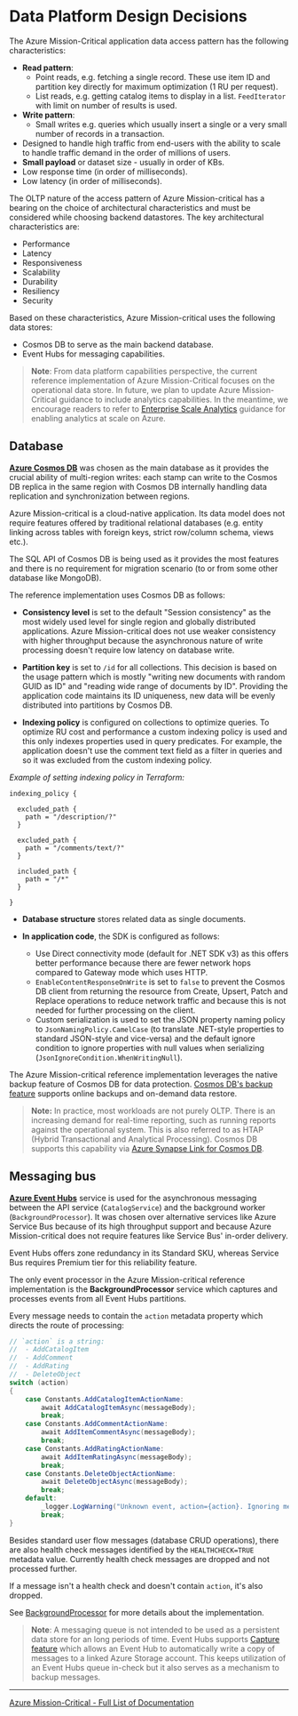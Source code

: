 # Data Platform Design Decisions

The Azure Mission-Critical application data access pattern has the following characteristics:

- **Read pattern**:
  - Point reads, e.g. fetching a single record. These use item ID and partition key directly for maximum optimization (1 RU per request).
  - List reads, e.g. getting catalog items to display in a list. `FeedIterator` with limit on number of results is used.
- **Write pattern**:
  - Small writes e.g. queries which usually insert a single or a very small number of records in a transaction.
- Designed to handle high traffic from end-users with the ability to scale to handle traffic demand in the order of millions of users.
- **Small payload** or dataset size - usually in order of KBs.
- Low response time (in order of milliseconds).
- Low latency (in order of milliseconds).

The OLTP nature of the access pattern of Azure Mission-critical has a bearing on the choice of architectural characteristics and must be considered while choosing backend datastores. The key architectural characteristics are:

- Performance
- Latency
- Responsiveness
- Scalability
- Durability
- Resiliency
- Security

Based on these characteristics, Azure Mission-critical uses the following data stores:

- Cosmos DB to serve as the main backend database.
- Event Hubs for messaging capabilities.

> **Note**: From data platform capabilities perspective, the current reference implementation of Azure Mission-Critical focuses on the operational data store. In future, we plan to update Azure Mission-Critical guidance to include analytics capabilities. In the meantime, we encourage readers to refer to [Enterprise Scale Analytics](https://docs.microsoft.com/azure/cloud-adoption-framework/scenarios/data-management/enterprise-scale-landing-zone) guidance for enabling analytics at scale on Azure.

## Database

**[Azure Cosmos DB](https://azure.microsoft.com/services/cosmos-db/)** was chosen as the main database as it provides the crucial ability of multi-region writes: each stamp can write to the Cosmos DB replica in the same region with Cosmos DB internally handling data replication and synchronization between regions.

Azure Mission-critical is a cloud-native application. Its data model does not require features offered by traditional relational databases (e.g. entity linking across tables with foreign keys, strict row/column schema, views etc.).

The SQL API of Cosmos DB is being used as it provides the most features and there is no requirement for migration scenario (to or from some other database like MongoDB).

The reference implementation uses Cosmos DB as follows:

- **Consistency level** is set to the default "Session consistency" as the most widely used level for single region and globally distributed applications. Azure Mission-critical does not use weaker consistency with higher throughput because the asynchronous nature of write processing doesn't require low latency on database write.

- **Partition key** is set to `/id` for all collections. This decision is based on the usage pattern which is mostly "writing new documents with random GUID as ID" and "reading wide range of documents by ID". Providing the application code maintains its ID uniqueness, new data will be evenly distributed into partitions by Cosmos DB.

- **Indexing policy** is configured on collections to optimize queries. To optimize RU cost and performance a custom indexing policy is used and this only indexes properties used in query predicates. For example, the application doesn't use the comment text field as a filter in queries and so it was excluded from the custom indexing policy.

*Example of setting indexing policy in Terraform:*

```
indexing_policy {

  excluded_path {
    path = "/description/?"
  }

  excluded_path {
    path = "/comments/text/?"
  }

  included_path {
    path = "/*"
  }

}
```

- **Database structure** stores related data as single documents.

- **In application code**, the SDK is configured as follows:
  - Use Direct connectivity mode (default for .NET SDK v3) as this offers better performance because there are fewer network hops compared to Gateway mode which uses HTTP.
  - `EnableContentResponseOnWrite` is set to `false` to prevent the Cosmos DB client from returning the resource from Create, Upsert, Patch and Replace operations to reduce network traffic and because this is not needed for further processing on the client.
  - Custom serialization is used to set the JSON property naming policy to `JsonNamingPolicy.CamelCase` (to translate .NET-style properties to standard JSON-style and vice-versa) and the default ignore condition to ignore properties with null values when serializing (`JsonIgnoreCondition.WhenWritingNull`).

The Azure Mission-critical reference implementation leverages the native backup feature of Cosmos DB for data protection. [Cosmos DB's backup feature](https://docs.microsoft.com/azure/cosmos-db/online-backup-and-restore) supports online backups and on-demand data restore.

> **Note:** In practice, most workloads are not purely OLTP. There is an increasing demand for real-time reporting, such as running reports against the operational system. This is also referred to as HTAP (Hybrid Transactional and Analytical Processing). Cosmos DB supports this capability via [Azure Synapse Link for Cosmos DB](https://docs.microsoft.com/azure/cosmos-db/synapse-link-use-cases).

## Messaging bus

**[Azure Event Hubs](https://docs.microsoft.com/azure/event-hubs/event-hubs-about)** service is used for the asynchronous messaging between the API service (`CatalogService`) and the background worker (`BackgroundProcessor`). It was chosen over alternative services like Azure Service Bus because of its high throughput support and because Azure Mission-critical does not require features like Service Bus' in-order delivery.

Event Hubs offers zone redundancy in its Standard SKU, whereas Service Bus requires Premium tier for this reliability feature.

The only event processor in the Azure Mission-critical reference implementation is the **BackgroundProcessor** service which captures and processes events from all Event Hubs partitions.

Every message needs to contain the `action` metadata property which directs the route of processing:

```csharp
// `action` is a string:
//  - AddCatalogItem
//  - AddComment
//  - AddRating
//  - DeleteObject
switch (action)
{
    case Constants.AddCatalogItemActionName:
        await AddCatalogItemAsync(messageBody);
        break;
    case Constants.AddCommentActionName:
        await AddItemCommentAsync(messageBody);
        break;
    case Constants.AddRatingActionName:
        await AddItemRatingAsync(messageBody);
        break;
    case Constants.DeleteObjectActionName:
        await DeleteObjectAsync(messageBody);
        break;
    default:
        _logger.LogWarning("Unknown event, action={action}. Ignoring message", action);
        break;
}
```

Besides standard user flow messages (database CRUD operations), there are also health check messages identified by the `HEALTHCHECK=TRUE` metadata value. Currently health check messages are dropped and not processed further.

If a message isn't a health check and doesn't contain `action`, it's also dropped.

See [BackgroundProcessor](/src/app/AlwaysOn.BackgroundProcessor/README.md) for more details about the implementation.

> **Note**: A messaging queue is not intended to be used as a persistent data store for an long periods of time. Event Hubs supports [Capture feature](https://docs.microsoft.com/azure/event-hubs/event-hubs-capture-enable-through-portal) which allows an Event Hub to automatically write a copy of messages to a linked Azure Storage account. This keeps utilization of an Event Hubs queue in-check but it also serves as a mechanism to backup messages.

---
[Azure Mission-Critical - Full List of Documentation](/docs/README.md)
